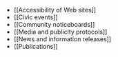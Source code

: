 - [[Accessibility of Web sites]]
- [[Civic events]]
- [[Community noticeboards]]
- [[Media and publicity protocols]]
- [[News and information releases]]
- [[Publications]]
